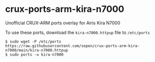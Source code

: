 # crux-ports-arm-kira-n7000

Unofficial CRUX-ARM ports overlay for Airis Kira N7000

To use these ports, download the `kira-n7000.httpup` file to `/etc/ports`
```
$ sudo wget -P /etc/ports https://raw.githubusercontent.com/sepen/crux-ports-arm-kira-n7000/main/kira-n7000.httpup
$ sudo ports -u kira-n7000
```
